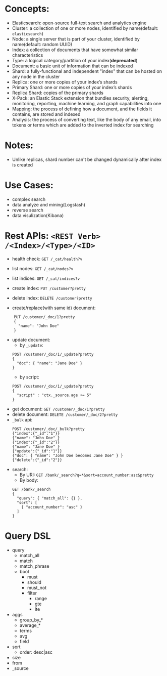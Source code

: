 # Concepts:
- Elasticsearch:  open-source full-text search and analytics engine
- Cluster: a collection of one or more nodes, identified by name(default: `elasticsearch`)
- Node: a single server that is part of your cluster, identified by name(default: random UUID)
- Index: a collection of documents that have somewhat similar characteristics
- Type: a logical category/partition of your index(**deprecated**)
- Document: a basic unit of information that can be indexed
- Shard: a fully-functional and independent "index" that can be hosted on any node in the cluster
- Replica: one or more copies of your index’s shards
- Primary Shard: one or more copies of your index’s shards
- Replica Shard: copies of the primary shards
- X-Pack: an Elastic Stack extension that bundles security, alerting, monitoring, reporting, machine learning, and graph capabilities into one
- Mapping: the process of defining how a document, and the fields it contains, are stored and indexed
- Analysis: the process of converting text, like the body of any email, into tokens or terms which are added to the inverted index for searching

# Notes:
- Unlike replicas, shard number can't be changed dynamically after index is created

# Use Cases:
- complex search
- data analyze and mining(Logstash)
- reverse search
- data visulization(Kibana)

# Rest APIs: `<REST Verb> /<Index>/<Type>/<ID>`
- health check: `GET /_cat/health?v`

- list nodes: `GET /_cat/nodes?v`
- list indices: `GET /_cat/indices?v`
- create index: `PUT /customer?pretty`
- delete index: `DELETE /customer?pretty`
- create/replace(with same id) document:

```
    PUT /customer/_doc/1?pretty
    {
      "name": "John Doe"
    }
```
- update document:
    + by `_update`:
    ```
    POST /customer/_doc/1/_update?pretty
    {
      "doc": { "name": "Jane Doe" }
    }
    ```
    + by script:
    ```
    POST /customer/_doc/1/_update?pretty
    {
      "script" : "ctx._source.age += 5"
    }
    ```
- get document: `GET /customer/_doc/1?pretty`
- delete document: `DELETE /customer/_doc/2?pretty`
- `_bulk` api:
    ```
    POST /customer/_doc/_bulk?pretty
    {"index":{"_id":"1"}}
    {"name": "John Doe" }
    {"index":{"_id":"2"}}
    {"name": "Jane Doe" }
    {"update":{"_id":"1"}}
    {"doc": { "name": "John Doe becomes Jane Doe" } }
    {"delete":{"_id":"2"}}
    ```
- search:
    + By URI: `GET /bank/_search?q=*&sort=account_number:asc&pretty`
    + By body:
    ```
    GET /bank/_search
    {
      "query": { "match_all": {} },
      "sort": [
        { "account_number": "asc" }
      ]
    }
    ```

# Query DSL
- query
    + match_all
    + match
    + match_phrase
    + bool
        * must
        * should
        * must_not
        * filter
            - range
            - gte
            - lte
- aggs
    + group_by_*
    + average_*
    + terms
    + avg
    + field
- sort
    + order: desc|asc
- size
- from
- _source